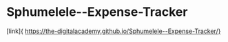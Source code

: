 # Sphumelele--Expense-Tracker
[link]{ https://the-digitalacademy.github.io/Sphumelele--Expense-Tracker/}
